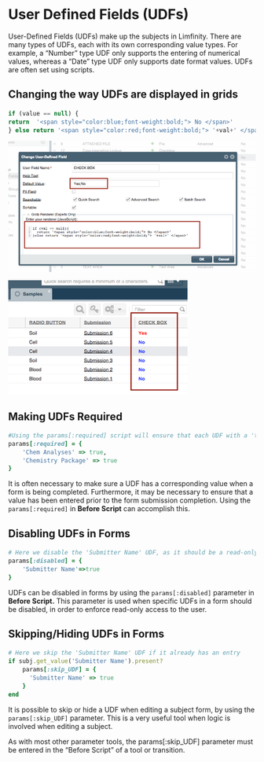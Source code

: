 # User Defined Fields (UDFs)
User-Defined Fields (UDFs) make up the subjects in Limfinity. There are many types of UDFs, each with its own corresponding value types. For example, a “Number” type UDF only supports the entering of numerical values, whereas a “Date” type UDF only supports date format values. UDFs are often set using scripts.

## Changing the way UDFs are displayed in grids
```javascript
if (value == null) {
return  '<span style="color:blue;font-weight:bold;"> No </span>'
} else return '<span style="color:red;font-weight:bold;"> '+val+' </span'
```
![Grid Renderer (JavaScript)](/images/guides/grid_renderer.png)

![Explorer Subject List View using Grid Renderer](/images/guides/grid_renderer_in_explorer.png)

## Making UDFs Required
```ruby
#Using the params[:required] script will ensure that each UDF with a 'true' parameter must have a value before the form can be submitted
params[:required] = {
    'Chem Analyses' => true,
    'Chemistry Package' => true
}
```
It is often necessary to make sure a UDF has a corresponding value when a form is being completed. Furthermore, it may be necessary to ensure that a value has been entered prior to the form submission completion. Using the `params[:required]` in **Before Script** can accomplish this.

## Disabling UDFs in Forms
```ruby
# Here we disable the 'Submitter Name' UDF, as it should be a read-only UDF
params[:disabled] = {
    'Submitter Name'=>true
}
```
UDFs can be disabled in forms by using the `params[:disabled]` parameter in **Before Script.** This parameter is used when specific UDFs in a form should be disabled, in order to enforce read-only access to the user.

## Skipping/Hiding UDFs in Forms
```ruby
# Here we skip the 'Submitter Name' UDF if it already has an entry
if subj.get_value('Submitter Name').present?
    params[:skip_UDF] = {
      'Submitter Name' => true
    }
end
```
It is possible to skip or hide a UDF when editing a subject form, by using the `params[:skip_UDF]` parameter. This is a very useful tool when logic is involved when editing a subject.

<aside class="notice">
As with most other parameter tools, the params[:skip_UDF] parameter must be entered in the “Before Script” of a tool or transition.
</aside>



